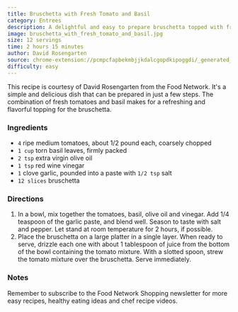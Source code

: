 ```yaml
---
title: Bruschetta with Fresh Tomato and Basil
category: Entrees
description: A delightful and easy to prepare bruschetta topped with fresh tomatoes and basil. Perfect for a light lunch or as an appetizer.
image: bruschetta_with_fresh_tomato_and_basil.jpg
size: 12 servings
time: 2 hours 15 minutes
author: David Rosengarten
source: chrome-extension://pcmpcfapbekmbjjkdalcgopdkipoggdi/_generated_background_page.html
difficulty: easy
---
```


This recipe is courtesy of David Rosengarten from the Food Network. It's a simple and delicious dish that can be prepared in just a few steps. The combination of fresh tomatoes and basil makes for a refreshing and flavorful topping for the bruschetta.

### Ingredients

* `4` ripe medium tomatoes, about 1/2 pound each, coarsely chopped
* `1 cup` torn basil leaves, firmly packed
* `2 tsp` extra virgin olive oil
* `1 tsp` red wine vinegar
* `1` clove garlic, pounded into a paste with `1/2 tsp` salt
* `12 slices` bruschetta

### Directions

1. In a bowl, mix together the tomatoes, basil, olive oil and vinegar. Add 1/4 teaspoon of the garlic paste, and blend well. Season to taste with salt and pepper. Let stand at room temperature for 2 hours, if possible.
2. Place the bruschetta on a large platter in a single layer. When ready to serve, drizzle each one with about 1 tablespoon of juice from the bottom of the bowl containing the tomato mixture. With a slotted spoon, strew the tomato mixture over the bruschetta. Serve immediately.

### Notes

Remember to subscribe to the Food Network Shopping newsletter for more easy recipes, healthy eating ideas and chef recipe videos.